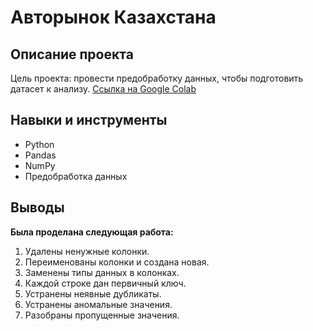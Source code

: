 # Авторынок Казахстана

## Описание проекта
Цель проекта: провести предобработку данных, чтобы подготовить датасет к анализу.
[Ссылка на Google Colab](https://colab.research.google.com/github/SweexFox/portfolio-projects/blob/main/python-projects/7-kz-car-market/kz_car_market.ipynb)


## Навыки и инструменты
* Python
* Pandas
* NumPy
* Предобработка данных


## Выводы
**Была проделана следующая работа:**
1. Удалены ненужные колонки.
2. Переименованы колонки и создана новая.
3. Заменены типы данных в колонках.
4. Каждой строке дан первичный ключ.
5. Устранены неявные дубликаты.
6. Устранены аномальные значения.
7. Разобраны пропущенные значения.
